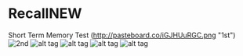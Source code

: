 # RecallNEW
Short Term Memory Test
(http://pasteboard.co/iGJHUuRGC.png "1st")
![2nd](http://pasteboard.co/iGLIHlPfF.png "2nd")
![alt tag](http://pasteboard.co/iGMzMfZfE.png "3rd")
![alt tag](http://pasteboard.co/iGNlPVCTu.png "4th")
![alt tag](http://pasteboard.co/1RSzfS6e3.png "admin")
![alt tag](http://pasteboard.co/iGO5sFS3W.png "admin2")
